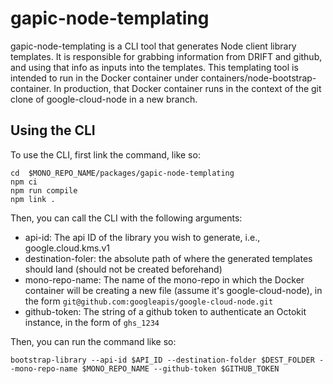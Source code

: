 # gapic-node-templating
gapic-node-templating is a CLI tool that generates Node client library templates.
It is responsible for grabbing information from DRIFT and github, and using that info as inputs into the templates. This templating tool is intended to run in the Docker container under containers/node-bootstrap-container. In production, that
Docker container runs in the context of the git clone of google-cloud-node in a new branch.

## Using the CLI
To use the CLI, first link the command, like so:

```
cd  $MONO_REPO_NAME/packages/gapic-node-templating
npm ci
npm run compile
npm link .
```

Then, you can call the CLI with the following arguments:

* api-id: The api ID of the library you wish to generate, i.e., google.cloud.kms.v1
* destination-foler: the absolute path of where the generated templates should land (should not be created beforehand)
* mono-repo-name: The name of the mono-repo in which the Docker container will be creating a new file (assume it's google-cloud-node), in the form `git@github.com:googleapis/google-cloud-node.git`
* github-token: The string of a github token to authenticate an Octokit instance, in the form of `ghs_1234`

Then, you can run the command like so:

`bootstrap-library --api-id $API_ID --destination-folder $DEST_FOLDER --mono-repo-name $MONO_REPO_NAME --github-token $GITHUB_TOKEN`